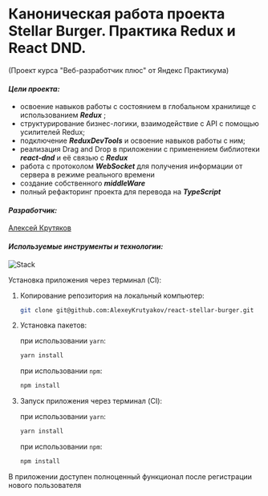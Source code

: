 # Каноническая работа проекта Stellar Burger. Практика Redux и React DND.

(Проект курса "Веб-разработчик плюс" от Яндекс Практикума)

#### _Цели проекта:_

- освоение навыков работы с состоянием в глобальном хранилище с использованием **_Redux_** ;
- структурирование бизнес-логики, взаимодействие с API с помощью усилителей Redux;
- подключение **_ReduxDevTools_** и освоение навыков работы с ним;
- реализация Drag and Drop в приложении с применением библиотеки **_react-dnd_** и её связью с **_Redux_**
- работа с протоколом **_WebSocket_** для получения информации от сервера в режиме реального времени
- создание собственного **_middleWare_**
- полный рефакторинг проекта для перевода на **_TypeScript_**

#### _Разработчик:_

[Алексей Крутяков](https://github.com/AlexeyKrutyakov)

#### _Используемые инструменты и технологии:_

![Stack](https://skillicons.dev/icons?i=vscode,figma,git,html,css,ts,react,redux,babel&perline=10)

Установка приложения через терминал (CI):

1. Копирование репозитория на локальный компьютер:
    ```bash
    git clone git@github.com:AlexeyKrutyakov/react-stellar-burger.git
    ```
2. Установка пакетов:

    при использовании `yarn`:
    ```bash
    yarn install
    ```
    при использовании `npm`:
    ```bash
    npm install
    ```

3. Запуск приложения через терминал (CI):

    при использовании `yarn`:
    ```bash
    yarn install
    ```
    при использовании `npm`:
    ```bash
    npm install
    ```

В приложении доступен полноценный функционал после регистрации нового пользователя
